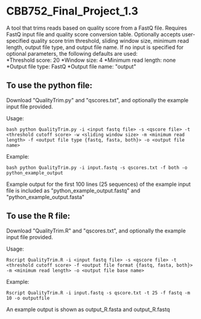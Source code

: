 # CBB752_Final_Project_1.3
A tool that trims reads based on quality score from a FastQ file.  Requires FastQ input file and quality score conversion table. Optionally accepts user-specified quality score trim threshold, sliding window size, minimum read length, output file type, and output file name. If no input is specified for optional parameters, the following defaults are used:  
*Threshold score: 20
*Window size: 4
*Minimum read length: none
*Output file type: FastQ
*Output file name: "output"


## To use the python file: 
  Download "QualityTrim.py" and "qscores.txt", and optionally the example input file provided.
  
  Usage: 
  
```bash python QualityTrim.py -i <input fastq file> -s <qscore file> -t <threshold cutoff score> -w <sliding window size> -m <minimum read length> -f <output file type {fastq, fasta, both}> -o <output file name>```
  
  Example: 
  
```bash python QualityTrim.py -i input.fastq -s qscores.txt -f both -o python_example_output```

  
  Example output for the first 100 lines (25 sequences) of the example input file is included as "python_example_output.fastq" and "python_example_output.fasta"
  
  
## To use the R file: 

Download "QualityTrim.R" and "qscores.txt", and optionally the example input file provided.
  
  Usage: 
  
```Rscript QualityTrim.R -i <input fastq file> -s <qscore file> -t <threshold cutoff score> -f <output file format {fastq, fasta, both}> -m <minimum read length> -o <output file base name>```
  
  
  Example: 
  
```Rscript QualityTrim.R -i input.fastq -s qscore.txt -t 25 -f fastq -m 10 -o outputfile```
  
  An example output is shown as output_R.fasta and output_R.fastq